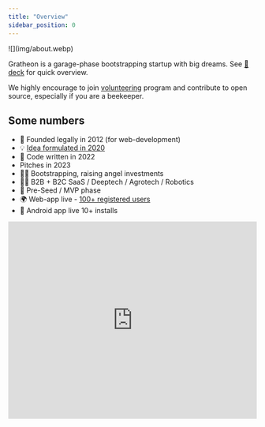```yaml
---
title: "Overview"
sidebar_position: 0
---
```

<div style={{ height:150, overflow:"hidden", verticalAlign:"middle", marginBottom:10, borderRadius:5 }}><div style={{ marginTop: "-10%" }}>
![](img/about.webp)
</div></div>

Gratheon is a garage-phase bootstrapping startup with big dreams. See [📑 deck](deck.pdf) for quick overview. 

We highly encourage to join [volunteering](Volunteers%20❤️‍🔥/Volunteers%20❤️‍🔥.md) program and contribute to open source, especially if you are a beekeeper.

## Some numbers

- 🐣 Founded legally in 2012 (for web-development)
- 💡 [Idea formulated in 2020](https://www.youtube.com/watch?v=gM3AJEAhmXc)
- 📢 Code written in 2022
- Pitches in 2023
- 🤲🏻 Bootstrapping, raising angel investments
- 💁🏻 B2B + B2C SaaS / Deeptech / Agrotech / Robotics
- 🚀 Pre-Seed / MVP phase
- 🌍 Web-app live - [100+ registered users](https://www.notion.so/KPIs-and-Business-metrics-a0707c4260194f36b7f86dfd28964edf?pvs=21)
- 📱 Android app live 10+ installs


<iframe width="100%" height="400" src="https://www.youtube.com/embed/lcJt2vBEJew" title="About Gratheon" frameborder="0" allow="accelerometer; autoplay; clipboard-write; encrypted-media; gyroscope; picture-in-picture; web-share" referrerpolicy="strict-origin-when-cross-origin" allowfullscreen></iframe>